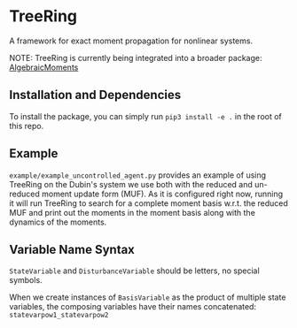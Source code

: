 # TreeRing
A framework for exact moment propagation for nonlinear systems.

NOTE: TreeRing is currently being integrated into a broader package: [AlgebraicMoments](https://github.com/allen-adastra/algebraic_moments)

## Installation and Dependencies
To install the package, you can simply run `pip3 install -e .` in the root of this repo.

## Example
`example/example_uncontrolled_agent.py` provides an example of using TreeRing on the Dubin's system we use both with the reduced and un-reduced moment update form (MUF). As it is configured right now, running it will run TreeRing to search for a complete moment basis w.r.t. the reduced MUF and print out the moments in the moment basis along with the dynamics of the moments.

## Variable Name Syntax
`StateVariable` and `DisturbanceVariable` should be letters, no special symbols.

When we create instances of `BasisVariable` as the product of multiple state variables, the composing variables have their names concatenated:
`statevarpow1_statevarpow2`
